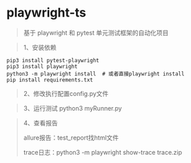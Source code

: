 # playwright-ts

> 基于 playwright 和 pytest 单元测试框架的自动化项目

> 1、安装依赖


```
pip3 install pytest-playwright
pip3 install playwright
python3 -m playwright install  # 或者直接playwright install
pip install requirements.txt
```


> 2、修改执行配置config.py文件



> 3、运行测试  python3 myRunner.py

> 4、查看报告 
> 
> allure报告：test_report找html文件
> 
> trace日志：python3 -m playwright show-trace trace.zip



